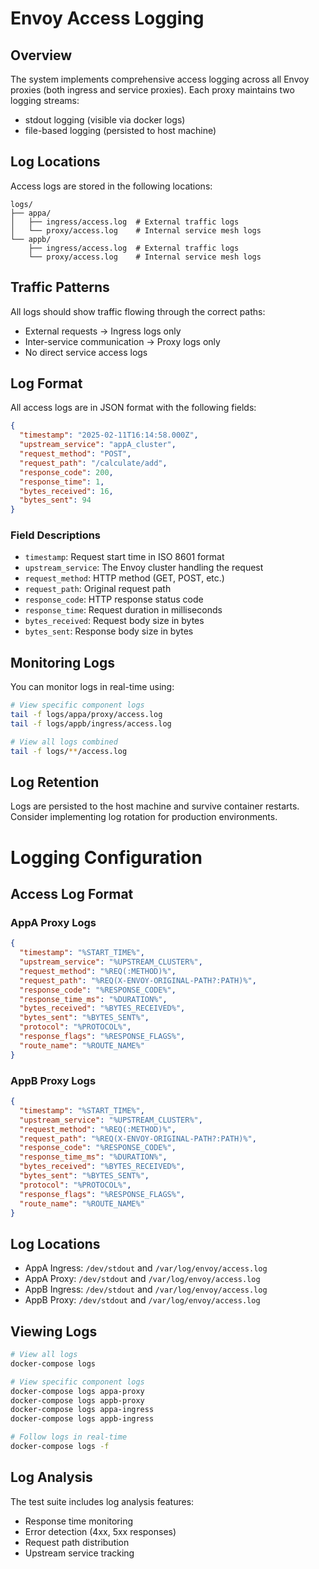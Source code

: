 # Envoy Access Logging

## Overview
The system implements comprehensive access logging across all Envoy proxies (both ingress and service proxies). Each proxy maintains two logging streams:
- stdout logging (visible via docker logs)
- file-based logging (persisted to host machine)

## Log Locations
Access logs are stored in the following locations:

```
logs/
├── appa/
│   ├── ingress/access.log  # External traffic logs
│   └── proxy/access.log    # Internal service mesh logs
└── appb/
    ├── ingress/access.log  # External traffic logs
    └── proxy/access.log    # Internal service mesh logs
```

## Traffic Patterns
All logs should show traffic flowing through the correct paths:
- External requests -> Ingress logs only
- Inter-service communication -> Proxy logs only
- No direct service access logs

## Log Format
All access logs are in JSON format with the following fields:
```json
{
  "timestamp": "2025-02-11T16:14:58.000Z",
  "upstream_service": "appA_cluster",
  "request_method": "POST",
  "request_path": "/calculate/add",
  "response_code": 200,
  "response_time": 1,
  "bytes_received": 16,
  "bytes_sent": 94
}
```

### Field Descriptions
- `timestamp`: Request start time in ISO 8601 format
- `upstream_service`: The Envoy cluster handling the request
- `request_method`: HTTP method (GET, POST, etc.)
- `request_path`: Original request path
- `response_code`: HTTP response status code
- `response_time`: Request duration in milliseconds
- `bytes_received`: Request body size in bytes
- `bytes_sent`: Response body size in bytes

## Monitoring Logs
You can monitor logs in real-time using:
```bash
# View specific component logs
tail -f logs/appa/proxy/access.log
tail -f logs/appb/ingress/access.log

# View all logs combined
tail -f logs/**/access.log
```

## Log Retention
Logs are persisted to the host machine and survive container restarts. Consider implementing log rotation for production environments.

# Logging Configuration

## Access Log Format

### AppA Proxy Logs
```json
{
  "timestamp": "%START_TIME%",
  "upstream_service": "%UPSTREAM_CLUSTER%",
  "request_method": "%REQ(:METHOD)%",
  "request_path": "%REQ(X-ENVOY-ORIGINAL-PATH?:PATH)%",
  "response_code": "%RESPONSE_CODE%",
  "response_time_ms": "%DURATION%",
  "bytes_received": "%BYTES_RECEIVED%",
  "bytes_sent": "%BYTES_SENT%",
  "protocol": "%PROTOCOL%",
  "response_flags": "%RESPONSE_FLAGS%",
  "route_name": "%ROUTE_NAME%"
}
```

### AppB Proxy Logs
```json
{
  "timestamp": "%START_TIME%",
  "upstream_service": "%UPSTREAM_CLUSTER%",
  "request_method": "%REQ(:METHOD)%",
  "request_path": "%REQ(X-ENVOY-ORIGINAL-PATH?:PATH)%",
  "response_code": "%RESPONSE_CODE%",
  "response_time_ms": "%DURATION%",
  "bytes_received": "%BYTES_RECEIVED%",
  "bytes_sent": "%BYTES_SENT%",
  "protocol": "%PROTOCOL%",
  "response_flags": "%RESPONSE_FLAGS%",
  "route_name": "%ROUTE_NAME%"
}
```

## Log Locations

- AppA Ingress: `/dev/stdout` and `/var/log/envoy/access.log`
- AppA Proxy: `/dev/stdout` and `/var/log/envoy/access.log`
- AppB Ingress: `/dev/stdout` and `/var/log/envoy/access.log`
- AppB Proxy: `/dev/stdout` and `/var/log/envoy/access.log`

## Viewing Logs

```bash
# View all logs
docker-compose logs

# View specific component logs
docker-compose logs appa-proxy
docker-compose logs appb-proxy
docker-compose logs appa-ingress
docker-compose logs appb-ingress

# Follow logs in real-time
docker-compose logs -f
```

## Log Analysis

The test suite includes log analysis features:
- Response time monitoring
- Error detection (4xx, 5xx responses)
- Request path distribution
- Upstream service tracking 